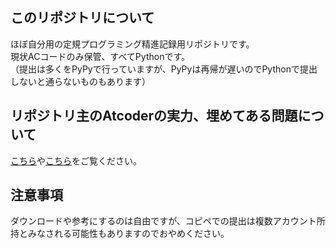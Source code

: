 ## このリポジトリについて
ほぼ自分用の定規プログラミング精進記録用リポジトリです。<br>
現状ACコードのみ保管、すべてPythonです。<br>
（提出は多くをPyPyで行っていますが、PyPyは再帰が遅いのでPythonで提出しないと通らないものもあります）

## リポジトリ主のAtcoderの実力、埋めてある問題について
[こちら](https://atcoder.jp/users/HIRO15254)や[こちら](https://kenkoooo.com/atcoder/#/table/HIRO15254)をご覧ください。

## 注意事項
ダウンロードや参考にするのは自由ですが、コピペでの提出は複数アカウント所持とみなされる可能性もありますのでおやめください。
